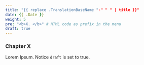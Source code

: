 ```yaml
---
title: "{{ replace .TranslationBaseName "-" " " | title }}"
date: {{ .Date }}
weight: 5
pre: "<b>X. </b>" # HTML code as prefix in the menu
draft: true
---
```


### Chapter X

Lorem Ipsum.
Notice `draft` is set to true.